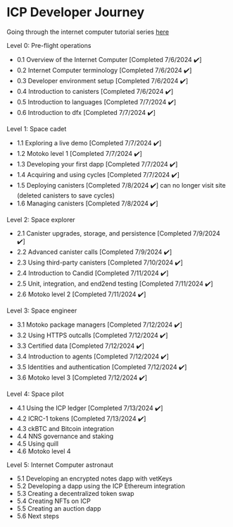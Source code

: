 # ICP Developer Journey

Going through the internet computer tutorial series [here](https://internetcomputer.org/docs/current/tutorials/developer-journey)

Level 0: Pre-flight operations

* 0.1 Overview of the Internet Computer [Completed 7/6/2024 ✔️]
* 0.2 Internet Computer terminology [Completed 7/6/2024 ✔️]
* 0.3 Developer environment setup [Completed 7/6/2024 ✔️]
* 0.4 Introduction to canisters [Completed 7/6/2024 ✔️]
* 0.5 Introduction to languages [Completed 7/7/2024 ✔️]
* 0.6 Introduction to dfx [Completed 7/7/2024 ✔️]

Level 1: Space cadet

* 1.1 Exploring a live demo [Completed 7/7/2024 ✔️]
* 1.2 Motoko level 1 [Completed 7/7/2024 ✔️]
* 1.3 Developing your first dapp [Completed 7/7/2024 ✔️]
* 1.4 Acquiring and using cycles [Completed 7/7/2024 ✔️]
* 1.5 Deploying canisters [Completed 7/8/2024 ✔️] can no longer visit site (deleted canisters to save cycles)
* 1.6 Managing canisters [Completed 7/8/2024 ✔️]

Level 2: Space explorer

* 2.1 Canister upgrades, storage, and persistence [Completed 7/9/2024 ✔️]
* 2.2 Advanced canister calls [Completed 7/9/2024 ✔️]
* 2.3 Using third-party canisters [Completed 7/10/2024 ✔️]
* 2.4 Introduction to Candid [Completed 7/11/2024 ✔️]
* 2.5 Unit, integration, and end2end testing  [Completed 7/11/2024 ✔️]
* 2.6 Motoko level 2 [Completed 7/11/2024 ✔️]

Level 3: Space engineer

* 3.1 Motoko package managers [Completed 7/12/2024 ✔️]
* 3.2 Using HTTPS outcalls [Completed 7/12/2024 ✔️]
* 3.3 Certified data [Completed 7/12/2024 ✔️]
* 3.4 Introduction to agents [Completed 7/12/2024 ✔️]
* 3.5 Identities and authentication [Completed 7/12/2024 ✔️]
* 3.6 Motoko level 3 [Completed 7/12/2024 ✔️]

Level 4: Space pilot

* 4.1 Using the ICP ledger [Completed 7/13/2024 ✔️]
* 4.2 ICRC-1 tokens [Completed 7/13/2024 ✔️]
* 4.3 ckBTC and Bitcoin integration
* 4.4 NNS governance and staking
* 4.5 Using quill
* 4.6 Motoko level 4

Level 5: Internet Computer astronaut

* 5.1 Developing an encrypted notes dapp with vetKeys
* 5.2 Developing a dapp using the ICP Ethereum integration
* 5.3 Creating a decentralized token swap
* 5.4 Creating NFTs on ICP
* 5.5 Creating an auction dapp
* 5.6 Next steps